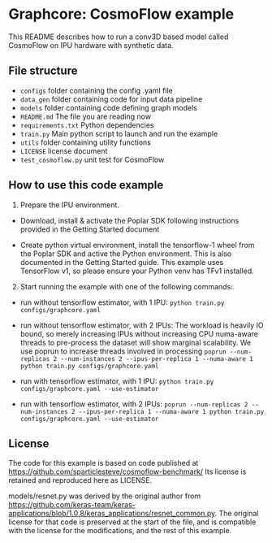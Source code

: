 Graphcore: CosmoFlow example
===
This README describes how to run a conv3D based model called CosmoFlow on IPU hardware with synthetic data.  

## File structure

* `configs` 	     folder containing the config .yaml file
* `data_gen`		     folder containing code for input data pipeline
* `models`   	     folder containing code defining graph models
* `README.md`	     The file you are reading now
* `requirements.txt`   Python dependencies
* `train.py`	     Main python script to launch and run the example
* `utils`	             folder containing utility functions
* `LICENSE`	     license document
* `test_cosmoflow.py`  unit test for CosmoFlow

## How to use this code example

1. Prepare the IPU environment.

 - Download, install & activate the Poplar SDK following instructions provided in the Getting Started document
	
 - Create python virtual environment, install the tensorflow-1 wheel from the Poplar SDK and active the Python
   environment. This is also documented in the Getting Started guide. This example uses TensorFlow v1, so
   please ensure your Python venv has TFv1 installed. 


2. Start running the example with one of the following commands:

 - run without tensorflow estimator, with 1 IPU:
   `python train.py configs/graphcore.yaml`

 - run without tensorflow estimator, with 2 IPUs:
   The workload is heavily IO bound, so merely increasing IPUs without increasing CPU numa-aware threads to pre-process
   the dataset will show marginal scalability. We use poprun to increase threads involved in processing
   `poprun --num-replicas 2 --num-instances 2 --ipus-per-replica 1 --numa-aware 1 python train.py configs/graphcore.yaml`

 - run with tensorflow estimator, with 1 IPU:
   `python train.py configs/graphcore.yaml --use-estimator`

 - run with tensorflow estimator, with 2 IPUs:
   `poprun --num-replicas 2 --num-instances 2 --ipus-per-replica 1 --numa-aware 1 python train.py configs/graphcore.yaml --use-estimator`

## License

The code for this example is based on code published at https://github.com/sparticlesteve/cosmoflow-benchmark/
Its license is retained and reproduced here as LICENSE. 

models/resnet.py was derived by the original author from https://github.com/keras-team/keras-applications/blob/1.0.8/keras_applications/resnet_common.py.
The original license for that code is preserved at the start of the file, and is compatible with the license for the modifications, and the rest of this example. 
